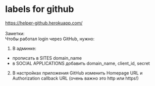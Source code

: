 # labels for github
https://helper-github.herokuapp.com/
<br><br>
Заметки: <br>
Чтобы работал  login через GitHub, нужно: <br>
1. В админке: <br>
* прописать в SITES domain_name <br>
* в SOCIAL APPLICATIONS добавить domain_name, client_id, secret <br>
2. В настройках приложения GitHub изменить Homepage URL и Authorization callback URL (очень важно это http или https!)



